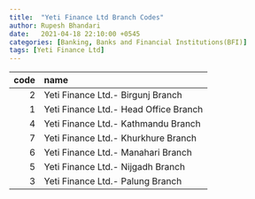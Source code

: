 ```yaml
---
title:  "Yeti Finance Ltd Branch Codes"
author: Rupesh Bhandari
date:   2021-04-18 22:10:00 +0545
categories: [Banking, Banks and Financial Institutions(BFI)]
tags: [Yeti Finance Ltd]
---
```


|   code | name                                  |
|-------:|:--------------------------------------|
|      2 | Yeti Finance Ltd.- Birgunj Branch     |
|      1 | Yeti Finance Ltd.- Head Office Branch |
|      4 | Yeti Finance Ltd.- Kathmandu Branch   |
|      7 | Yeti Finance Ltd.- Khurkhure Branch   |
|      6 | Yeti Finance Ltd.- Manahari Branch    |
|      5 | Yeti Finance Ltd.- Nijgadh Branch     |
|      3 | Yeti Finance Ltd.- Palung Branch      |